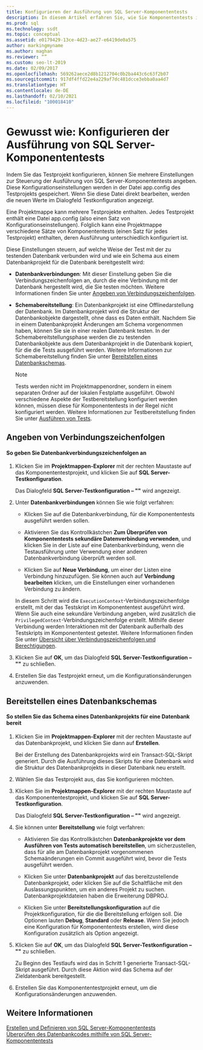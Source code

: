 ```yaml
---
title: Konfigurieren der Ausführung von SQL Server-Komponententests
description: In diesem Artikel erfahren Sie, wie Sie Komponententests in SQL Server konfigurieren. Sie erfahren außerdem, wie Sie Verbindungszeichenfolgen angeben und ein Datenbankschema bereitstellen.
ms.prod: sql
ms.technology: ssdt
ms.topic: conceptual
ms.assetid: e0179429-13ce-4d23-ae27-e6419de0a575
author: markingmyname
ms.author: maghan
ms.reviewer: “”
ms.custom: seo-lt-2019
ms.date: 02/09/2017
ms.openlocfilehash: 569262aece2d8b1212704c0b2ba443c6c63f2b07
ms.sourcegitcommit: 917df4ffd22e4a229af7dc481dcce3ebba0aa4d7
ms.translationtype: HT
ms.contentlocale: de-DE
ms.lasthandoff: 02/10/2021
ms.locfileid: "100018410"
---
```

# <a name="how-to-configure-sql-server-unit-test-execution"></a>Gewusst wie: Konfigurieren der Ausführung von SQL Server-Komponententests

Indem Sie das Testprojekt konfigurieren, können Sie mehrere Einstellungen zur Steuerung der Ausführung von SQL Server-Komponententests angeben. Diese Konfigurationseinstellungen werden in der Datei app.config des Testprojekts gespeichert. Wenn Sie diese Datei direkt bearbeiten, werden die neuen Werte im Dialogfeld Testkonfiguration angezeigt.  
  
Eine Projektmappe kann mehrere Testprojekte enthalten. Jedes Testprojekt enthält eine Datei app.config (also einen Satz von Konfigurationseinstellungen). Folglich kann eine Projektmappe verschiedene Sätze von Komponententests (einen Satz für jedes Testprojekt) enthalten, deren Ausführung unterschiedlich konfiguriert ist.  
  
Diese Einstellungen steuern, auf welche Weise der Test mit der zu testenden Datenbank verbunden wird und wie ein Schema aus einem Datenbankprojekt für die Datenbank bereitgestellt wird:  
  
-   **Datenbankverbindungen**: Mit dieser Einstellung geben Sie die Verbindungszeichenfolgen an, durch die eine Verbindung mit der Datenbank hergestellt wird, die Sie testen möchten. Weitere Informationen finden Sie unter [Angeben von Verbindungszeichenfolgen](#SpecifyConnectionStrings).  
  
-   **Schemabereitstellung**: Ein Datenbankprojekt ist eine Offlinedarstellung der Datenbank. Im Datenbankprojekt wird die Struktur der Datenbankobjekte dargestellt, ohne dass es Daten enthält. Nachdem Sie in einem Datenbankprojekt Änderungen am Schema vorgenommen haben, können Sie sie in einer realen Datenbank testen. In der Schemabereitstellungsphase werden die zu testenden Datenbankobjekte aus dem Datenbankprojekt in die Datenbank kopiert, für die die Tests ausgeführt werden. Weitere Informationen zur Schemabereitstellung finden Sie unter [Bereitstellen eines Datenbankschemas](#DeployingDBSchema).  
  
    > [!NOTE]  
    > Tests werden nicht im Projektmappenordner, sondern in einem separaten Ordner auf der lokalen Festplatte ausgeführt. Obwohl verschiedene Aspekte der Testbereitstellung konfiguriert werden können, müssen diese für Komponententests in der Regel nicht konfiguriert werden. Weitere Informationen zur Testbereitstellung finden Sie unter [Ausführen von Tests](/previous-versions/visualstudio/visual-studio-2010/dd286680(v=vs.100)).  
  
## <a name="specify-connection-strings"></a><a name="SpecifyConnectionStrings"></a>Angeben von Verbindungszeichenfolgen  
  
#### <a name="to-specify-database-connection-strings"></a>So geben Sie Datenbankverbindungszeichenfolgen an  
  
1.  Klicken Sie im **Projektmappen-Explorer** mit der rechten Maustaste auf das Komponententestprojekt, und klicken Sie auf **SQL Server-Testkonfiguration**.  
  
    Das Dialogfeld **SQL Server-Testkonfiguration – "<projectname>"** wird angezeigt.  
  
2.  Unter **Datenbankverbindungen** können Sie wie folgt verfahren:  
  
    -   Klicken Sie auf die Datenbankverbindung, für die Komponententests ausgeführt werden sollen.  
  
    -   Aktivieren Sie das Kontrollkästchen **Zum Überprüfen von Komponententests sekundäre Datenverbindung verwenden**, und klicken Sie in der Liste auf eine Datenbankverbindung, wenn die Testausführung unter Verwendung einer anderen Datenbankverbindung überprüft werden soll.  
  
    -   Klicken Sie auf **Neue Verbindung**, um einer der Listen eine Verbindung hinzuzufügen. Sie können auch auf **Verbindung bearbeiten** klicken, um die Einstellungen einer vorhandenen Verbindung zu ändern.  
  
    In diesem Schritt wird die `ExecutionContext`-Verbindungszeichenfolge erstellt, mit der das Testskript im Komponententest ausgeführt wird. Wenn Sie auch eine sekundäre Verbindung angeben, wird zusätzlich die `PrivilegedContext`-Verbindungszeichenfolge erstellt. Mithilfe dieser Verbindung werden Interaktionen mit der Datenbank außerhalb des Testskripts im Komponententest getestet. Weitere Informationen finden Sie unter [Übersicht über Verbindungszeichenfolgen und Berechtigungen](../ssdt/overview-of-connection-strings-and-permissions.md).  
  
3.  Klicken Sie auf **OK**, um das Dialogfeld **SQL Server-Testkonfiguration – "<projectname>"** zu schließen.  
  
4.  Erstellen Sie das Testprojekt erneut, um die Konfigurationsänderungen anzuwenden.  
  
## <a name="deploy-a-database-schema"></a><a name="DeployingDBSchema"></a>Bereitstellen eines Datenbankschemas  
  
#### <a name="to-deploy-to-a-database-the-schema-of-a-database-project"></a>So stellen Sie das Schema eines Datenbankprojekts für eine Datenbank bereit  
  
1.  Klicken Sie im **Projektmappen-Explorer** mit der rechten Maustaste auf das Datenbankprojekt, und klicken Sie dann auf **Erstellen**.  
  
    Bei der Erstellung des Datenbankprojekts wird ein Transact\-SQL-Skript generiert. Durch die Ausführung dieses Skripts für eine Datenbank wird die Struktur des Datenbankprojekts in dieser Datenbank neu erstellt.  
  
2.  Wählen Sie das Testprojekt aus, das Sie konfigurieren möchten.  
  
3.  Klicken Sie im **Projektmappen-Explorer** mit der rechten Maustaste auf das Komponententestprojekt, und klicken Sie auf **SQL Server-Testkonfiguration**.  
  
    Das Dialogfeld **SQL Server-Testkonfiguration – "<projectname>"** wird angezeigt.  
  
4.  Sie können unter **Bereitstellung** wie folgt verfahren:  
  
    -   Aktivieren Sie das Kontrollkästchen **Datenbankprojekte vor dem Ausführen von Tests automatisch bereitstellen**, um sicherzustellen, dass für alle am Datenbankprojekt vorgenommenen Schemaänderungen ein Commit ausgeführt wird, bevor die Tests ausgeführt werden.  
  
    -   Klicken Sie unter **Datenbankprojekt** auf das bereitzustellende Datenbankprojekt, oder klicken Sie auf die Schaltfläche mit den Auslassungspunkten, um ein anderes Projekt zu suchen. Datenbankprojektdateien haben die Erweiterung DBPROJ.  
  
    -   Klicken Sie unter **Bereitstellungskonfiguration** auf die Projektkonfiguration, für die die Bereitstellung erfolgen soll. Die Optionen lauten **Debug**, **Standard** oder **Release**. Wenn Sie jedoch eine Konfiguration für Komponententests erstellen, wird diese Konfiguration zusätzlich als Option angezeigt.  
  
5.  Klicken Sie auf **OK**, um das Dialogfeld **SQL Server-Testkonfiguration – "<projectname>"** zu schließen.  
  
    Zu Beginn des Testlaufs wird das in Schritt 1 generierte Transact\-SQL-Skript ausgeführt. Durch diese Aktion wird das Schema auf der Zieldatenbank bereitgestellt.  
  
6.  Erstellen Sie das Komponententestprojekt erneut, um die Konfigurationsänderungen anzuwenden.  
  
## <a name="see-also"></a>Weitere Informationen  
[Erstellen und Definieren von SQL Server-Komponententests](../ssdt/creating-and-defining-sql-server-unit-tests.md)  
[Überprüfen des Datenbankcodes mithilfe von SQL Server-Komponententests](../ssdt/verifying-database-code-by-using-sql-server-unit-tests.md)  
